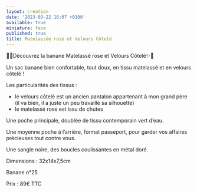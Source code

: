 ```yaml
---
layout: creation
date: '2023-03-22 16:07 +0100'
available: true
miniature: face
published: true
title: Matelassée rose et Velours Côtelé
---
```



🌸✨Découvrez la banane Matelassé rose et Velours Côtelé✨🌸

Un sac banane bien confortable, tout doux, en tissu matelassé et en velours côtelé ! 

Les particularités des tissus : 
- le velours côtelé est un ancien pantalon appartenant à mon grand père (il va bien, il a juste un peu travaillé sa silhouette) 
- le matelassé rose est issu de chutes

Une poche principale, doublée de tissu contemporain vert d’eau.

Une moyenne poche à l’arrière, format passeport, pour garder vos affaires précieuses tout contre vous.

Une sangle noire, des boucles coulissantes en métal doré.

Dimensions : 32x14x7,5cm

Banane n°25

Prix : 89€ TTC
